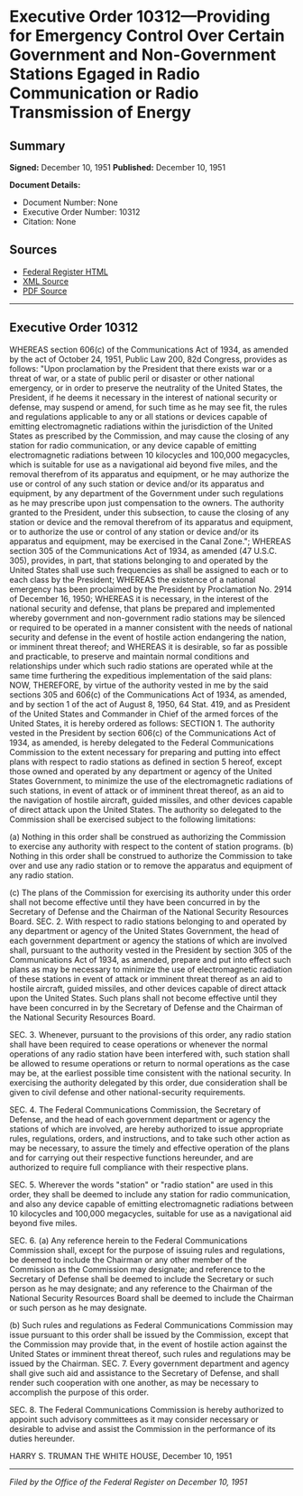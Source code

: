 # Executive Order 10312—Providing for Emergency Control Over Certain Government and Non-Government Stations Egaged in Radio Communication or Radio Transmission of Energy

## Summary

**Signed:** December 10, 1951
**Published:** December 10, 1951

**Document Details:**
- Document Number: None
- Executive Order Number: 10312
- Citation: None

## Sources
- [Federal Register HTML](https://www.presidency.ucsb.edu/documents/executive-order-10312-providing-for-emergency-control-over-certain-government-and-non)
- [XML Source](None)
- [PDF Source](None)

---

## Executive Order 10312

WHEREAS section 606(c) of the Communications Act of 1934, as amended by the act of October 24, 1951, Public Law 200, 82d Congress, provides as follows:
"Upon proclamation by the President that there exists war or a threat of war, or a state of public peril or disaster or other national emergency, or in order to preserve the neutrality of the United States, the President, if he deems it necessary in the interest of national security or defense, may suspend or amend, for such time as he may see fit, the rules and regulations applicable to any or all stations or devices capable of emitting electromagnetic radiations within the jurisdiction of the United States as prescribed by the Commission, and may cause the closing of any station for radio communication, or any device capable of emitting electromagnetic radiations between 10 kilocycles and 100,000 megacycles, which is suitable for use as a navigational aid beyond five miles, and the removal therefrom of its apparatus and equipment, or he may authorize the use or control of any such station or device and/or its apparatus and equipment, by any department of the Government under such regulations as he may prescribe upon just compensation to the owners. The authority granted to the President, under this subsection, to cause the closing of any station or device and the removal therefrom of its apparatus and equipment, or to authorize the use or control of any station or device and/or its apparatus and equipment, may be exercised in the Canal Zone.";
WHEREAS section 305 of the Communications Act of 1934, as amended (47 U.S.C. 305), provides, in part, that stations belonging to and operated by the United States shall use such frequencies as shall be assigned to each or to each class by the President;
WHEREAS the existence of a national emergency has been proclaimed by the President by Proclamation No. 2914 of December 16, 1950;
WHEREAS it is necessary, in the interest of the national security and defense, that plans be prepared and implemented whereby government and non-government radio stations may be silenced or required to be operated in a manner consistent with the needs of national security and defense in the event of hostile action endangering the nation, or imminent threat thereof; and
WHEREAS it is desirable, so far as possible and practicable, to preserve and maintain normal conditions and relationships under which such radio stations are operated while at the same time furthering the expeditious implementation of the said plans:
NOW, THEREFORE, by virtue of the authority vested in me by the said sections 305 and 606(c) of the Communications Act of 1934, as amended, and by section 1 of the act of August 8, 1950, 64 Stat. 419, and as President of the United States and Commander in Chief of the armed forces of the United States, it is hereby ordered as follows:
SECTION 1. The authority vested in the President by section 606(c) of the Communications Act of 1934, as amended, is hereby delegated to the Federal Communications Commission to the extent necessary for preparing and putting into effect plans with respect to radio stations as defined in section 5 hereof, except those owned and operated by any department or agency of the United States Government, to minimize the use of the electromagnetic radiations of such stations, in event of attack or of imminent threat thereof, as an aid to the navigation of hostile aircraft, guided missiles, and other devices capable of direct attack upon the United States. The authority so delegated to the Commission shall be exercised subject to the following limitations:

(a) Nothing in this order shall be construed as authorizing the Commission to exercise any authority with respect to the content of station programs.
(b) Nothing in this order shall be construed to authorize the Commission to take over and use any radio station or to remove the apparatus and equipment of any radio station.

(c) The plans of the Commission for exercising its authority under this order shall not become effective until they have been concurred in by the Secretary of Defense and the Chairman of the National Security Resources Board.
SEC. 2. With respect to radio stations belonging to and operated by any department or agency of the United States Government, the head of each government department or agency the stations of which are involved shall, pursuant to the authority vested in the President by section 305 of the Communications Act of 1934, as amended, prepare and put into effect such plans as may be necessary to minimize the use of electromagnetic radiation of these stations in event of attack or imminent threat thereof as an aid to hostile aircraft, guided missiles, and other devices capable of direct attack upon the United States. Such plans shall not become effective until they have been concurred in by the Secretary of Defense and the Chairman of the National Security Resources Board.

SEC. 3. Whenever, pursuant to the provisions of this order, any radio station shall have been required to cease operations or whenever the normal operations of any radio station have been interfered with, such station shall be allowed to resume operations or return to normal operations as the case may be, at the earliest possible time consistent with the national security. In exercising the authority delegated by this order, due consideration shall be given to civil defense and other national-security requirements.

SEC. 4. The Federal Communications Commission, the Secretary of Defense, and the head of each government department or agency the stations of which are involved, are hereby authorized to issue appropriate rules, regulations, orders, and instructions, and to take such other action as may be necessary, to assure the timely and effective operation of the plans and for carrying out their respective functions hereunder, and are authorized to require full compliance with their respective plans.

SEC. 5. Wherever the words "station" or "radio station" are used in this order, they shall be deemed to include any station for radio communication, and also any device capable of emitting electromagnetic radiations between 10 kilocycles and 100,000 megacycles, suitable for use as a navigational aid beyond five miles.

SEC. 6. (a) Any reference herein to the Federal Communications Commission shall, except for the purpose of issuing rules and regulations, be deemed to include the Chairman or any other member of the Commission as the Commission may designate; and reference to the Secretary of Defense shall be deemed to include the Secretary or such person as he may designate; and any reference to the Chairman of the National Security Resources Board shall be deemed to include the Chairman or such person as he may designate.

(b) Such rules and regulations as Federal Communications Commission may issue pursuant to this order shall be issued by the Commission, except that the Commission may provide that, in the event of hostile action against the United States or imminent threat thereof, such rules and regulations may be issued by the Chairman.
SEC. 7. Every government department and agency shall give such aid and assistance to the Secretary of Defense, and shall render such cooperation with one another, as may be necessary to accomplish the purpose of this order.

SEC. 8. The Federal Communications Commission is hereby authorized to appoint such advisory committees as it may consider necessary or desirable to advise and assist the Commission in the performance of its duties hereunder.

HARRY S. TRUMAN
THE WHITE HOUSE,
December 10, 1951

---

*Filed by the Office of the Federal Register on December 10, 1951*
